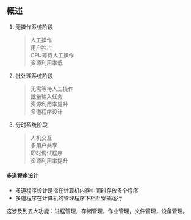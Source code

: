 ## 概述
1. 无操作系统阶段
    > 人工操作  
    > 用户独占  
    > CPU等待人工操作    
    > 资源利用率低
2. 批处理系统阶段
    > 无需等待人工操作  
    > 批量输入任务  
    > 资源利用率提升    
    > 多道程序设计
3. 分时系统阶段
    > 人机交互  
    > 多用户共享  
    > 即时调试程序  
    > 资源利用率提升  

#### 多道程序设计
- 多道程序设计是指在计算机内存中同时存放多个程序
- 多道程序在计算机的管理程序下相互穿插运行

这涉及到五大功能：进程管理，存储管理，作业管理，文件管理，设备管理。